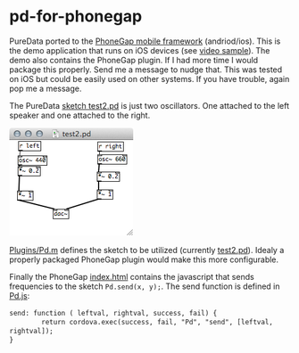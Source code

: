 pd-for-phonegap
===============

PureData ported to the [PhoneGap mobile framework](http://phonegap.com/) (andriod/ios). This is the demo application that runs on iOS devices (see [video sample](https://vimeo.com/85250001)). The demo also contains the PhoneGap plugin. If I had more time I would package this properly. Send me a message to nudge that. This was tested on iOS but could be easily used on other systems. If you have trouble, again pop me a message.

The PureData [sketch test2.pd](https://github.com/cyphunk/pd-for-phonegap/blob/master/pd-for-phonegap/Resources/test2.pd) is just two oscillators. One attached to the left speaker and one attached to the right. 

![PureData sketch](http://github.com/cyphunk/pd-for-phonegap/raw/master/pd-sketch_test2.pd.png)

[Plugins/Pd.m](https://github.com/cyphunk/pd-for-phonegap/blob/master/pd-for-phonegap/Plugins/Pd.m) defines the sketch to be utilized (currently [test2.pd](http://github.com/cyphunk/Grey/raw/master/pd-for-phonegap/Resources/test2.pd)). Idealy a properly packaged PhoneGap plugin would make this more configurable.

Finally the PhoneGap [index.html](https://github.com/cyphunk/pd-for-phonegap/blob/master/www/index.html) contains the javascript that sends frequencies to the sketch ``Pd.send(x, y);``. The send function is defined in [Pd.js](https://github.com/cyphunk/pd-for-phonegap/blob/master/www/js/Pd.js):

	send: function ( leftval, rightval, success, fail) {
	        return cordova.exec(success, fail, "Pd", "send", [leftval, rightval]);
	}

